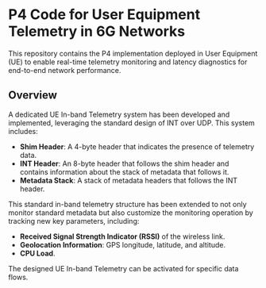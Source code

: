 # P4 Code for User Equipment Telemetry in 6G Networks

This repository contains the P4 implementation deployed in User Equipment (UE) to enable real-time telemetry monitoring and latency diagnostics for end-to-end network performance.

## Overview

A dedicated UE In-band Telemetry system has been developed and implemented, leveraging the standard design of INT over UDP. This system includes:

- **Shim Header**: A 4-byte header that indicates the presence of telemetry data.
- **INT Header**: An 8-byte header that follows the shim header and contains information about the stack of metadata that follows it.
- **Metadata Stack**: A stack of metadata headers that follows the INT header.

This standard in-band telemetry structure has been extended to not only monitor standard metadata but also customize the monitoring operation by tracking new key parameters, including:

- **Received Signal Strength Indicator (RSSI)** of the wireless link.
- **Geolocation Information**: GPS longitude, latitude, and altitude.
- **CPU Load**.

The designed UE In-band Telemetry can be activated for specific data flows.
